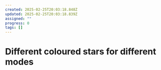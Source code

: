 ```yaml
---
created: 2025-02-25T20:03:18.848Z
updated: 2025-02-25T20:03:18.839Z
assigned: ""
progress: 0
tags: []
---
```


# Different coloured stars for different modes
